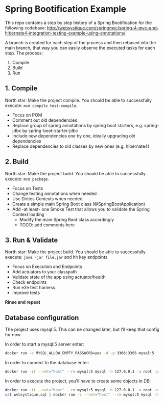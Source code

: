 # Spring Bootification Example

This repo contains a step by step history of a Spring Bootification for the following codebase:
http://websystique.com/springmvc/spring-4-mvc-and-hibernate4-integration-testing-example-using-annotations/

A branch is created for each step of the process and then rebased into the main branch, that way you can easily observe the executed tasks for each step. The process:

1. Compile
2. Build
3. Run

## 1. Compile

North star: Make the project compile. You should be able to successfully execute: `mvn compile test-compile`.

- Focus on POM
- Comment out old dependencies
- Replace group of spring annotations by spring boot starters, e.g. spring-jdbc by spring-boot-starter-jdbc
- Include new dependencies one by one, ideally upgrading old dependencies
- Replace dependencies to old classes by new ones (e.g. hibernate4)

## 2. Build

North star: Make the project build. You should be able to successfully execute: `mvn package`.

- Focus on Tests
- Change testing annotations when needed
- Use Dirties Contexts when needed
- Create a simple main Spring Boot class (@SpringBootApplication) 
- Add -at least- one Smoke Test that allows you to validate the Spring Context loading
  - Modify the main Spring Boot class accordingly 
  - TODO: add comments here

## 3. Run & Validate

North star: Make the project build. You should be able to successfully execute: `java -jar file.jar` and hit key endpoints

- Focus on Execution and Endpoints
- Add actuators to your classpath 
- Validate state of the app using actuator/health 
- Check endpoints
- Run e2e test harness
- Improve tests

**Rinse and repeat**

## Database configuration

The project uses mysql 5. This can be changed later, but I'll keep that config for now.

In order to start a mysql:5 server enter:

```bash
docker run -e MYSQL_ALLOW_EMPTY_PASSWORD=yes -d -p 3306:3306 mysql:5
```

In order to connect to the database enter:

```bash
docker run -it --net="host" --rm mysql:5 mysql -h 127.0.0.1 -u root -p
```

In order to execute the project, you'll have to create some objects in DB:

```bash
docker run -it --net="host" --rm mysql:5 mysql -h 127.0.0.1 -u root -e "CREATE DATABASE websystique"
cat websystique.sql | docker run -i --net="host" --rm mysql:5 mysql -h 127.0.0.1 -u root websystique
```
